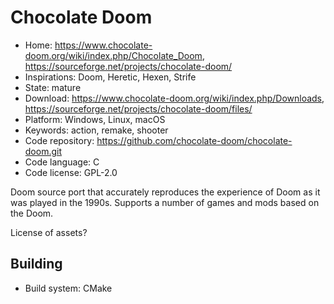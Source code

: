 # Chocolate Doom

- Home: https://www.chocolate-doom.org/wiki/index.php/Chocolate_Doom, https://sourceforge.net/projects/chocolate-doom/
- Inspirations: Doom, Heretic, Hexen, Strife
- State: mature
- Download: https://www.chocolate-doom.org/wiki/index.php/Downloads, https://sourceforge.net/projects/chocolate-doom/files/
- Platform: Windows, Linux, macOS
- Keywords: action, remake, shooter
- Code repository: https://github.com/chocolate-doom/chocolate-doom.git
- Code language: C
- Code license: GPL-2.0

Doom source port that accurately reproduces the experience of Doom as it was played in the 1990s.
Supports a number of games and mods based on the Doom.

License of assets?

## Building

- Build system: CMake
